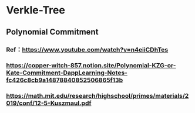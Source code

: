 # Verkle-Tree
## Polynomial Commitment
### Ref：https://www.youtube.com/watch?v=n4eiiCDhTes
###      https://copper-witch-857.notion.site/Polynomial-KZG-or-Kate-Commitment-DappLearning-Notes-fc426c8cb9a14878840852506865f13b
###      https://math.mit.edu/research/highschool/primes/materials/2019/conf/12-5-Kuszmaul.pdf

